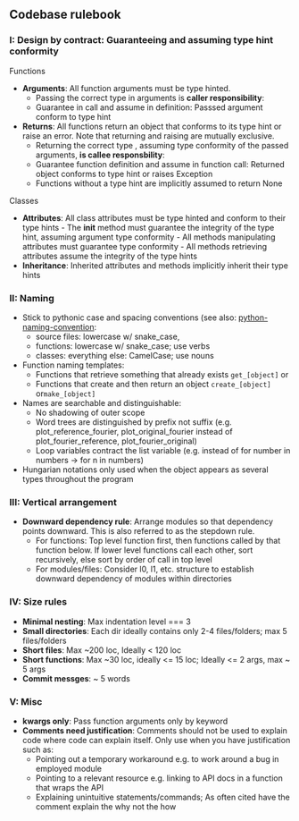 ## Codebase rulebook

### I: Design by contract: Guaranteeing and assuming type hint conformity

Functions
- **Arguments**: All function arguments must be type hinted.
     - Passing the correct type in arguments is **caller responsibility**:
     - Guarantee in call and assume in definition: Passsed argument conform to type hint
- **Returns**: All functions return an object that conforms to its type hint or raise an error. Note that returning and raising are mutually exclusive.
    - Returning the correct type , assuming type conformity of the passed arguments, **is callee responsbility**: 
    - Guarantee function definition and assume in function call: Returned object conforms to type hint or raises Exception
    - Functions without a type hint are implicitly assumed to return None

Classes
   - **Attributes**: All class attributes must be type hinted and conform to their type hints
   	- The __init__ method must guarantee the integrity of the type hint, assuming argument type conformity
   	- All methods manipulating attributes must guarantee type conformity
   	- All methods retrieving attributes assume the integrity of the type hints
   - **Inheritance**: Inherited attributes and methods implicitly inherit their type hints

### II: Naming

- Stick to pythonic case and spacing conventions (see also: [python-naming-convention](https://github.com/naming-convention/naming-convention-guides/tree/master/python):
  - source files: lowercase w/ snake_case, 
  - functions:  lowercase w/ snake_case; use verbs
  - classes: everything else: CamelCase; use nouns
- Function naming templates:
	- Functions that retrieve something that already exists `get_[object]` or
 	- Functions that create and then return an object `create_[object]` or`make_[object]`
- Names are searchable and distinguishable:
	- No shadowing of outer scope
	- Word trees are distinguished by prefix not suffix (e.g. plot_reference_fourier, plot_original_fourier instead of plot_fourier_reference, plot_fourier_original)
 	- Loop variables contract the list variable (e.g. instead of for number in numbers -> for n in numbers)
- Hungarian notations only used when the object appears as several types throughout the program


### III: Vertical arrangement

- **Downward dependency rule**: Arrange modules so that dependency points downward. This is also referred to as the stepdown rule.
	- For functions: Top level function first, then functions called by that function below. If lower level functions call each other, sort recursively, else sort by order of call in top level
	- For modules/files: Consider l0, l1, etc. structure to establish downward dependency of modules within directories

### IV: Size rules

- **Minimal nesting**: Max indentation level === 3 
- **Small directories**: Each dir ideally contains only 2-4 files/folders; max 5 files/folders
- **Short files**: Max ~200 loc, Ideally < 120 loc
- **Short functions**: Max ~30 loc, ideally <= 15 loc; Ideally <= 2 args, max ~ 5 args
- **Commit messges**: ~ 5 words
  

### V: Misc

- **kwargs only**: Pass function arguments only by keyword
- **Comments need justification**: Comments should not be used to explain code where code can explain itself. Only use when you have justification such as:
	- Pointing out a temporary workaround e.g. to work around a bug in employed module
   	- Pointing to a relevant resource e.g. linking to API docs in a function that wraps the API
 	- Explaining unintuitive statements/commands; As often cited have the comment explain the why not the how
